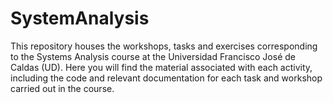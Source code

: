 # SystemAnalysis
This repository houses the workshops, tasks and exercises corresponding to the Systems Analysis course at the Universidad Francisco José de Caldas (UD). Here you will find the material associated with each activity, including the code and relevant documentation for each task and workshop carried out in the course.
